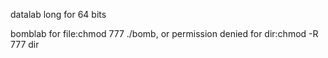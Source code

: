 datalab 
long for 64 bits

bomblab 
for file:chmod 777 ./bomb, or permission denied
for dir:chmod -R 777 dir
